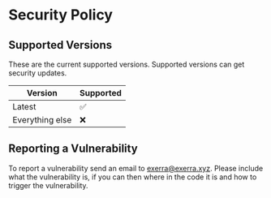 # Security Policy

## Supported Versions

These are the current supported versions. Supported versions can get security updates.

| Version | Supported          |
| ------- | ------------------ |
| Latest  | :white_check_mark: |
| Everything else   | :x:                |

## Reporting a Vulnerability

To report a vulnerability send an email to [exerra@exerra.xyz](mailto:exerra@exerra.xyz).
Please include what the vulnerability is, if you can then where in the code it is and how to trigger the vulnerability.
